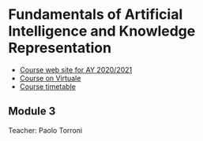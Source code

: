 # Fundamentals of Artificial Intelligence and Knowledge Representation

- [Course web site for AY 2020/2021](https://www.unibo.it/en/teaching/course-unit-catalogue/course-unit/2020/446566)
- [Course on Virtuale](https://virtuale.unibo.it/course/view.php?id=18810#section-5)
- [Course timetable](https://www.unibo.it/en/teaching/course-unit-catalogue/course-unit/2020/446566/orariolezioni#447773)

## Module 3

Teacher: Paolo Torroni

